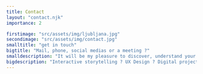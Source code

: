 ```yaml
---
title: Contact
layout: "contact.njk"
importance: 2

firstimage: "src/assets/img/ljubljana.jpg"
secondimage: "src/assets/img/contact.jpg"
smalltitle: "get in touch"
bigtitle: "Mail, phone, social medias or a meeting ?"
smalldescription: "It will be my pleasure to discover, understand your project and get to the bottom of it."
bigdescription: "Interactive storytelling ? UX Design ? Digital project ? Let's grab a drink !"
---
```


